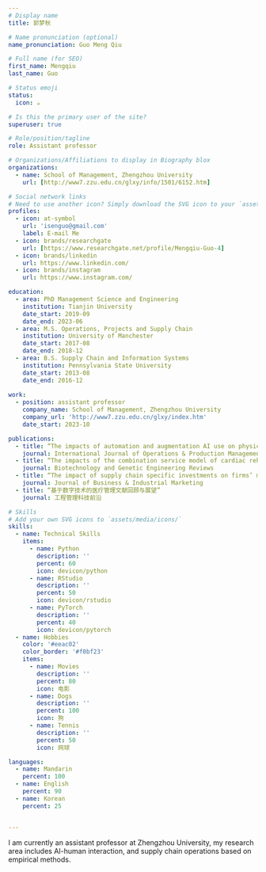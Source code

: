 ```yaml
---
# Display name
title: 郭梦秋

# Name pronunciation (optional)
name_pronunciation: Guo Meng Qiu

# Full name (for SEO)
first_name: Mengqiu
last_name: Guo

# Status emoji
status:
  icon: ☕️

# Is this the primary user of the site?
superuser: true

# Role/position/tagline
role: Assistant professor

# Organizations/Affiliations to display in Biography blox
organizations:
  - name: School of Management, Zhengzhou University
    url: [http://www7.zzu.edu.cn/glxy/info/1501/6152.htm]

# Social network links
# Need to use another icon? Simply download the SVG icon to your `assets/media/icons/` folder.
profiles:
  - icon: at-symbol
    url: 'isenguo@gmail.com'
    label: E-mail Me
  - icon: brands/researchgate
    url: [https://www.researchgate.net/profile/Mengqiu-Guo-4]
  - icon: brands/linkedin
    url: https://www.linkedin.com/
  - icon: brands/instagram
    url: https://www.instagram.com/

education:
  - area: PhD Management Science and Engineering
    institution: Tianjin University
    date_start: 2019-09
    date_end: 2023-06
  - area: M.S. Operations, Projects and Supply Chain
    institution: University of Manchester
    date_start: 2017-08
    date_end: 2018-12
  - area: B.S. Supply Chain and Information Systems
    institution: Pennsylvania State University
    date_start: 2013-08
    date_end: 2016-12
 
work:
  - position: assistant professor
    company_name: School of Management, Zhengzhou University
    company_url: 'http://www7.zzu.edu.cn/glxy/index.htm'
    date_start: 2023-10

publications:
  - title: “The impacts of automation and augmentation AI use on physicians’ performance: an ambidextrous perspective”
    journal: International Journal of Operations & Production Management
  - title: “The impacts of the combination service model of cardiac rehabilitation on patient outcomes: evidence from a hospital experience”
    journal: Biotechnology and Genetic Engineering Reviews
  - title: “The impact of supply chain specific investments on firms’ market performance: the mediating role of innovation”
    journal: Journal of Business & Industrial Marketing
  - title: “基于数字技术的医疗管理文献回顾与展望”
    journal: 工程管理科技前沿

# Skills
# Add your own SVG icons to `assets/media/icons/`
skills:
  - name: Technical Skills
    items:
      - name: Python
        description: ''
        percent: 60
        icon: devicon/python
      - name: RStudio
        description: ''
        percent: 50
        icon: devicon/rstudio
      - name: PyTorch
        description: ''
        percent: 40
        icon: devicon/pytorch
  - name: Hobbies
    color: '#eeac02'
    color_border: '#f0bf23'
    items:
      - name: Movies
        description: ''
        percent: 80
        icon: 电影
      - name: Dogs
        description: ''
        percent: 100
        icon: 狗
      - name: Tennis
        description: ''
        percent: 50
        icon: 网球

languages:
  - name: Mandarin
    percent: 100
  - name: English
    percent: 90
  - name: Korean
    percent: 25


---
```


I am currently an assistant professor at Zhengzhou University, my research area includes AI-human interaction, and supply chain operations based on empirical methods.
